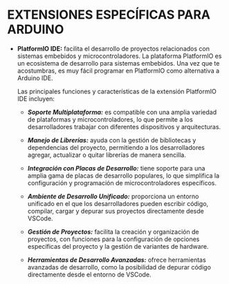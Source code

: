 # EXTENSIONES ESPECÍFICAS PARA ARDUINO
- **PlatformIO IDE:** facilita el desarrollo de proyectos relacionados con sistemas embebidos y microcontroladores. La plataforma PlatformIO es un ecosistema de desarrollo para sistemas embebidos. Una vez que te acostumbras, es muy fácil programar en PlatformIO como alternativa a Arduino IDE.

  Las principales funciones y características de la extensión PlatformIO IDE incluyen:

  - ***Soporte Multiplataforma:*** es compatible con una amplia variedad de plataformas y microcontroladores, lo que permite a los desarrolladores trabajar con diferentes dispositivos y arquitecturas.

  - ***Manejo de Librerías:*** ayuda con la gestión de bibliotecas y dependencias del proyecto, permitiendo a los desarrolladores agregar, actualizar o quitar librerías de manera sencilla.

  - ***Integración con Placas de Desarrollo:*** tiene soporte para una amplia gama de placas de desarrollo populares, lo que simplifica la configuración y programación de microcontroladores específicos.

  - ***Ambiente de Desarrollo Unificado:*** proporciona un entorno unificado en el que los desarrolladores pueden escribir código, compilar, cargar y depurar sus proyectos directamente desde VSCode.

  - ***Gestión de Proyectos:*** facilita la creación y organización de proyectos, con funciones para la configuración de opciones específicas del proyecto y la gestión de variantes de hardware.

  - ***Herramientas de Desarrollo Avanzadas:*** ofrece herramientas avanzadas de desarrollo, como la posibilidad de depurar código directamente desde el entorno de VSCode.
